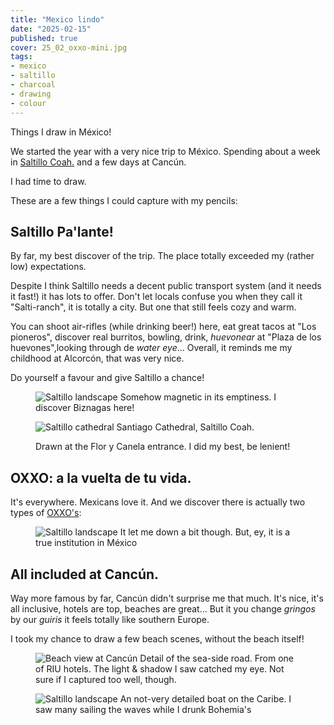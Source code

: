 ```yaml
---
title: "Mexico lindo"
date: "2025-02-15"
published: true
cover: 25_02_oxxo-mini.jpg
tags:
- mexico
- saltillo
- charcoal
- drawing
- colour
---
```


Things I draw in México!

<!-- excerpt -->

We started the year with a very nice trip to México. Spending about a week in [Saltillo Coah.](https://en.wikipedia.org/wiki/Saltillo) and a few days at Cancún.

I had time to draw. 

These are a few things I could capture with my pencils: 

## Saltillo Pa'lante!

By far, my best discover of the trip. The place totally exceeded my (rather low) expectations.

Despite I think Saltillo needs a decent public transport system (and it needs it fast!) it has lots to offer. Don't let locals confuse you when they call it "Salti-ranch", it is totally a city. But one that still feels cozy and warm. 

You can shoot air-rifles (while drinking beer!) here, eat great tacos at "Los pioneros", discover real burritos, bowling, drink, _huevonear_ at "Plaza de los huevones",looking through de _water eye_... Overall, it reminds me my childhood at Alcorcón, that was very nice.

Do yourself a favour and give Saltillo a chance!

<figure class="text-center flex justify-center flex-col">
<img src="/assets/img/posts/25_02_Saltillo-landscape.jpg" alt="Saltillo landscape" />
<caption>
Somehow magnetic in its emptiness. I discover Biznagas here! 
</caption>
</figure>

<figure class="text-center flex justify-center flex-col">
<img src="/assets/img/posts/25_02_Saltillo-catedral.jpg" alt="Saltillo cathedral" />
<caption>
Santiago Cathedral, Saltillo Coah. 

Drawn at the Flor y Canela entrance. I did my best, be lenient! 
</caption>
</figure>

## OXXO: a la vuelta de tu vida.

It's everywhere. Mexicans love it. And we discover there is actually two types of [OXXO's](https://en.wikipedia.org/wiki/Oxxo):

<figure class="text-center flex justify-center flex-col">
<img src="/assets/img/posts/25_02_oxxo.jpg" alt="Saltillo landscape" />
<caption>
It let me down a bit though. But, ey, it is a true institution in México 
</caption>
</figure>

## All included at Cancún.

Way more famous by far, Cancún didn't surprise me that much. It's nice, it's all inclusive, hotels are top, beaches are great... But it you change _gringos_ by our _guiris_ it feels totally like southern Europe.

I took my chance to draw a few beach scenes, without the beach itself! 

<figure class="text-center flex justify-center flex-col">
<img src="/assets/img/posts/25_02_beach-cancun.jpg" alt="Beach view at Cancún" />
<caption>
Detail of the sea-side road. From one of RIU hotels. The light & shadow I saw catched my eye. Not sure if I captured too well, though. 
</caption>
</figure>

<figure class="text-center flex justify-center flex-col">
<img src="/assets/img/posts/25_02_sail-cancun.jpg" alt="Saltillo landscape" />
<caption>
An not-very detailed boat on the Caribe. I saw many sailing the waves while I drunk Bohemia's
</caption>
</figure>
